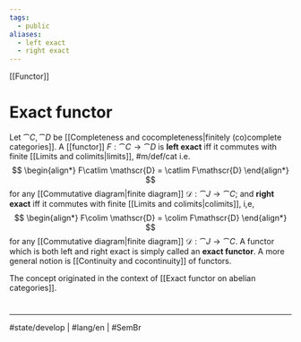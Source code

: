 ```yaml
---
tags:
  - public
aliases:
  - left exact
  - right exact
---
```

[[Functor]]
# Exact functor

Let $\cat C,\cat D$ be [[Completeness and cocompleteness|finitely (co)complete categories]].
A [[functor]] $F : \cat C \to \cat D$ is **left exact** iff it commutes with finite [[Limits and colimits|limits]], #m/def/cat 
i.e.
$$
\begin{align*} 
F\catlim \mathscr{D} = \catlim F\mathscr{D}
\end{align*}
$$
for any [[Commutative diagram|finite diagram]] $\mathscr{D} : \cat J \to \cat C$;
and **right exact** iff it commutes with finite [[Limits and colimits|colimits]],
i,e,
$$
\begin{align*}
F\colim \mathscr{D} = \colim F\mathscr{D}
\end{align*}
$$
for any [[Commutative diagram|finite diagram]] $\mathscr{D} : \cat J \to \cat C$.
A functor which is both left and right exact is simply called an **exact functor**.
A more general notion is [[Continuity and cocontinuity]] of functors.

The concept originated in the context of [[Exact functor on abelian categories]].

#
---
#state/develop | #lang/en | #SemBr
